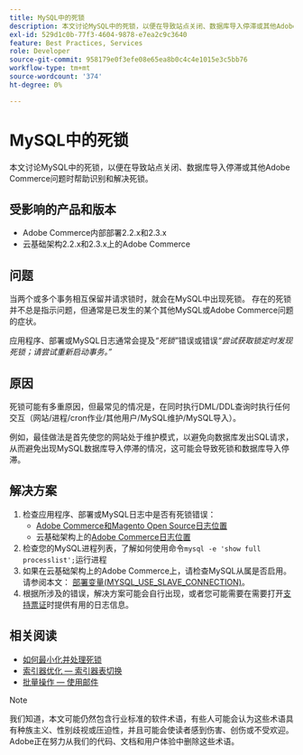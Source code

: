 ```yaml
---
title: MySQL中的死锁
description: 本文讨论MySQL中的死锁，以便在导致站点关闭、数据库导入停滞或其他Adobe Commerce问题时帮助识别和解决死锁。
exl-id: 529d1c0b-77f3-4604-9878-e7ea2c9c3640
feature: Best Practices, Services
role: Developer
source-git-commit: 958179e0f3efe08e65ea8b0c4c4e1015e3c5bb76
workflow-type: tm+mt
source-wordcount: '374'
ht-degree: 0%

---
```


# MySQL中的死锁

本文讨论MySQL中的死锁，以便在导致站点关闭、数据库导入停滞或其他Adobe Commerce问题时帮助识别和解决死锁。

## 受影响的产品和版本

* Adobe Commerce内部部署2.2.x和2.3.x
* 云基础架构2.2.x和2.3.x上的Adobe Commerce

## 问题

当两个或多个事务相互保留并请求锁时，就会在MySQL中出现死锁。 存在的死锁并不总是指示问题，但通常是已发生的某个其他MySQL或Adobe Commerce问题的症状。

应用程序、部署或MySQL日志通常会提及&#x200B;*“死锁”*&#x200B;错误或错误&#x200B;*“尝试获取锁定时发现死锁；请尝试重新启动事务。”*

## 原因

死锁可能有多重原因，但最常见的情况是，在同时执行DML/DDL查询时执行任何交互（网站/进程/cron作业/其他用户/MySQL维护/MySQL导入）。

例如，最佳做法是首先使您的网站处于维护模式，以避免向数据库发出SQL请求，从而避免出现MySQL数据库导入停滞的情况，这可能会导致死锁和数据库导入停滞。

## 解决方案

1. 检查应用程序、部署或MySQL日志中是否有死锁错误：
   * [Adobe Commerce和Magento Open Source日志位置](https://experienceleague.adobe.com/docs/commerce-operations/configuration-guide/cli/enable-logging.html)
   * 云基础架构上的[Adobe Commerce日志位置](https://experienceleague.adobe.com/docs/commerce-cloud-service/user-guide/develop/test/log-locations.html)
1. 检查您的MySQL进程列表，了解如何使用命令`mysql -e 'show full processlist';`运行进程
1. 如果在云基础架构上的Adobe Commerce上，请检查MySQL从属是否启用。 请参阅本文： [部署变量(MYSQL\_USE\_SLAVE\_CONNECTION)](https://experienceleague.adobe.com/docs/commerce-cloud-service/user-guide/configure/env/stage/variables-deploy.html#mysql_use_slave_connection)。
1. 根据所涉及的错误，解决方案可能会自行出现，或者您可能需要在需要打开[支持票证](/help/help-center-guide/help-center/magento-help-center-user-guide.md#submit-ticket)时提供有用的日志信息。

## 相关阅读

* [如何最小化并处理死锁](https://dev.mysql.com/doc/refman/5.7/en/innodb-deadlocks-handling.html)
* [索引器优化 — 索引器表切换](https://developer.adobe.com/commerce/php/development/components/indexing/optimization/)
* [批量操作 — 使用邮件](https://developer.adobe.com/commerce/php/development/components/message-queues/bulk-operations/)

>[!NOTE]
>
>我们知道，本文可能仍然包含行业标准的软件术语，有些人可能会认为这些术语具有种族主义、性别歧视或压迫性，并且可能会使读者感到伤害、创伤或不受欢迎。 Adobe正在努力从我们的代码、文档和用户体验中删除这些术语。
